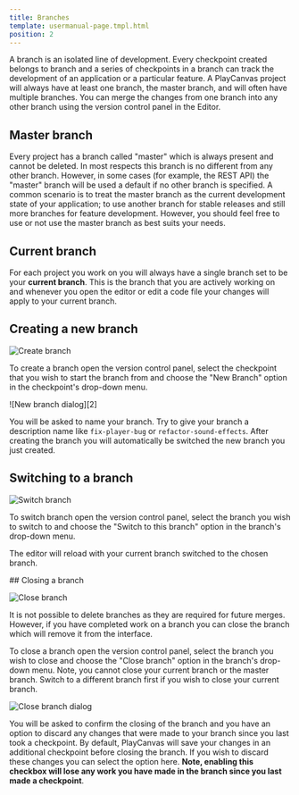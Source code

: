 ```yaml
---
title: Branches
template: usermanual-page.tmpl.html
position: 2
---
```


A branch is an isolated line of development. Every checkpoint created belongs to branch and a series of checkpoints in a branch can track the development of an application or a particular feature. A PlayCanvas project will always have at least one branch, the master branch, and will often have multiple branches. You can merge the changes from one branch into any other branch using the version control panel in the Editor.

## Master branch

Every project has a branch called "master" which is always present and cannot be deleted. In most respects this branch is no different from any other branch. However, in some cases (for example, the REST API) the "master" branch will be used a default if no other branch is specified. A common scenario is to treat the master branch as the current development state of your application; to use another branch for stable releases and still more branches for feature development. However, you should feel free to use or not use the master branch as best suits your needs.

## Current branch

For each project you work on you will always have a single branch set to be your **current branch**. This is the branch that you are actively working on and whenever you open the editor or edit a code file your changes will apply to your current branch.

## Creating a new branch

![Create branch][1]

To create a branch open the version control panel, select the checkpoint that you wish to start the branch from and choose the "New Branch" option in the checkpoint's drop-down menu.

![New branch dialog][2]

You will be asked to name your branch. Try to give your branch a description name like `fix-player-bug` or `refactor-sound-effects`. After creating the branch you will automatically be switched the new branch you just created.

## Switching to a branch

![Switch branch][3]

To switch branch open the version control panel, select the branch you wish to switch to and choose the "Switch to this branch" option in the branch's drop-down menu.

The editor will reload with your current branch switched to the chosen branch.

## Closing a branch

![Close branch][4]

It is not possible to delete branches as they are required for future merges. However, if you have completed work on a branch you can close the branch which will remove it from the interface.

To close a branch open the version control panel, select the branch you wish to close and choose the "Close branch" option in the branch's drop-down menu. Note, you cannot close your current branch or the master branch. Switch to a different branch first if you wish to close your current branch.

![Close branch dialog][5]

You will be asked to confirm the closing of the branch and you have an option to discard any changes that were made to your branch since you last took a checkpoint. By default, PlayCanvas will save your changes in an additional checkpoint before closing the branch. If you wish to discard these changes you can select the option here. **Note, enabling this checkbox will lose any work you have made in the branch since you last made a checkpoint**.

[1]: /images/user-manual/version-control/new-branch.jpg
[5]: /images/user-manual/version-control/new-branch-dialog.jpg
[3]: /images/user-manual/version-control/switch-branch.jpg
[4]: /images/user-manual/version-control/close-branch.jpg
[5]: /images/user-manual/version-control/close-branch-dialog.jpg
